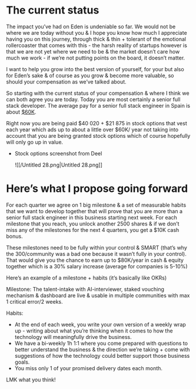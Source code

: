 # The current status

The impact you’ve had on Eden is undeniable so far. We would not be where we are today without you & I hope you know how much I appreciate having you on this journey, through thick & thin + tolerant of the emotional rollercoaster that comes with this - the harsh reality of startups however is that we are not yet where we need to be & the market doesn’t care how much we work - if we’re not putting points on the board, it doesn’t matter.

I want to help you grow into the best version of yourself, for your but also for Eden’s sake & of course as you grow & become more valuable, so should your compensation as we’ve talked about.

So starting with the current status of your compensation & where I think we can both agree you are today. Today you are most certainly a senior full stack developer. The average pay for a senior full stack engineer in Spain is about [$60K](https://arc.net/l/quote/ngnljpsy).

Right now you are being paid $40 020 + $21 875 in stock options that vest each year which ads up to about a little over $60K/ year not taking into account that you are being granted stock options which of course hopefully will only go up in value.

- Stock options screenshot from Deel
    
    ![[/Untitled 28.png|Untitled 28.png]]
    

# Here’s what I propose going forward

For each quarter we agree on 1 big milestone & a set of measurable habits that we want to develop together that will prove that you are more than a senior full stack engineer in this business starting next week. For each milestone that you reach, you unlock another 2500 shares & if we don’t miss any of the milestones for the next 4 quarters, you get a $10K cash bonus.

These milestones need to be fully within your control & SMART (that’s why the 300/community was a bad one because it wasn’t fully in your control). That would give you the chance to earn up to $80K/year in cash & equity together which is a 30% salary increase (average for companies is 5-10%)

Here’s an example of a milestone + habits (it’s basically like OKRs)

Milestone: The talent-intake with AI-interviewer, staked vouching mechanism & dashboard are live & usable in multiple communities with max 1 critical error/2 weeks.

Habits:

- At the end of each week, you write your own version of a weekly wrap up - writing about what you’re thinking when it comes to how the technology will meaningfully drive the business.
- We have a bi-weekly 1h 1:1 where you come prepared with questions to better understand the business & the direction we’re taking + come with suggestions of how the technology could better support those business goals.
- You miss only 1 of your promised delivery dates each month.

  

LMK what you think!